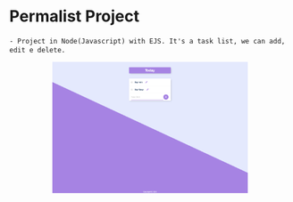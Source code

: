# Permalist Project

    - Project in Node(Javascript) with EJS. It's a task list, we can add, edit e delete.

<p align="center">
  <img src="public/screenshots/permalist.png" width="350" title="Home page">
</p>
